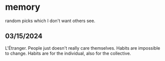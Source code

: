 # memory
random picks which I don't want others see.

## 03/15/2024

L'Étranger. People just doesn't really care themselves. Habits are impossible to change.
Habits are for the individual, also for the collective.

